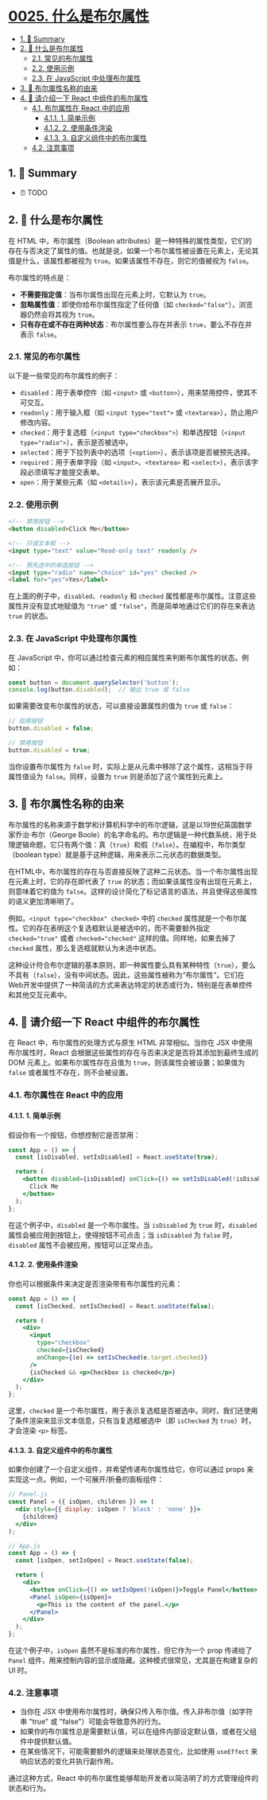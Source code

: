 # [0025. 什么是布尔属性](https://github.com/Tdahuyou/react/tree/main/0025.%20%E4%BB%80%E4%B9%88%E6%98%AF%E5%B8%83%E5%B0%94%E5%B1%9E%E6%80%A7)

<!-- region:toc -->
- [1. 📝 Summary](#1--summary)
- [2. 🤖 什么是布尔属性](#2-🤖-什么是布尔属性)
  - [2.1. 常见的布尔属性](#21-常见的布尔属性)
  - [2.2. 使用示例](#22-使用示例)
  - [2.3. 在 JavaScript 中处理布尔属性](#23-在-javascript-中处理布尔属性)
- [3. 🤖 布尔属性名称的由来](#3-🤖-布尔属性名称的由来)
- [4. 🤖 请介绍一下 React 中组件的布尔属性](#4-🤖-请介绍一下-react-中组件的布尔属性)
  - [4.1. 布尔属性在 React 中的应用](#41-布尔属性在-react-中的应用)
    - [4.1.1. 1. 简单示例](#411-1-简单示例)
    - [4.1.2. 2. 使用条件渲染](#412-2-使用条件渲染)
    - [4.1.3. 3. 自定义组件中的布尔属性](#413-3-自定义组件中的布尔属性)
  - [4.2. 注意事项](#42-注意事项)
<!-- endregion:toc -->

## 1. 📝 Summary

- ⏰ TODO

## 2. 🤖 什么是布尔属性

在 HTML 中，布尔属性（Boolean attributes）是一种特殊的属性类型，它们的存在与否决定了属性的值。也就是说，如果一个布尔属性被设置在元素上，无论其值是什么，该属性都被视为 `true`。如果该属性不存在，则它的值被视为 `false`。

布尔属性的特点是：

- **不需要指定值**：当布尔属性出现在元素上时，它默认为 `true`。
- **忽略属性值**：即使你给布尔属性指定了任何值（如 `checked="false"`），浏览器仍然会将其视为 `true`。
- **只有存在或不存在两种状态**：布尔属性要么存在并表示 `true`，要么不存在并表示 `false`。

### 2.1. 常见的布尔属性

以下是一些常见的布尔属性的例子：

- `disabled`：用于表单控件（如 `<input>` 或 `<button>`），用来禁用控件，使其不可交互。
- `readonly`：用于输入框（如 `<input type="text">` 或 `<textarea>`），防止用户修改内容。
- `checked`：用于复选框（`<input type="checkbox">`）和单选按钮（`<input type="radio">`），表示是否被选中。
- `selected`：用于下拉列表中的选项（`<option>`），表示该项是否被预先选择。
- `required`：用于表单字段（如 `<input>`、`<textarea>` 和 `<select>`），表示该字段必须填写才能提交表单。
- `open`：用于某些元素（如 `<details>`），表示该元素是否展开显示。

### 2.2. 使用示例

```html
<!-- 禁用按钮 -->
<button disabled>Click Me</button>

<!-- 只读文本框 -->
<input type="text" value="Read-only text" readonly />

<!-- 预先选中的单选按钮 -->
<input type="radio" name="choice" id="yes" checked />
<label for="yes">Yes</label>
```

在上面的例子中，`disabled`、`readonly` 和 `checked` 属性都是布尔属性。注意这些属性并没有显式地赋值为 `"true"` 或 `"false"`，而是简单地通过它们的存在来表达 `true` 的状态。

### 2.3. 在 JavaScript 中处理布尔属性

在 JavaScript 中，你可以通过检查元素的相应属性来判断布尔属性的状态。例如：

```javascript
const button = document.querySelector('button');
console.log(button.disabled);  // 输出 true 或 false
```

如果需要改变布尔属性的状态，可以直接设置属性的值为 `true` 或 `false`：

```javascript
// 启用按钮
button.disabled = false;

// 禁用按钮
button.disabled = true;
```

当你设置布尔属性为 `false` 时，实际上是从元素中移除了这个属性，这相当于将属性值设为 `false`。同样，设置为 `true` 则是添加了这个属性到元素上。

## 3. 🤖 布尔属性名称的由来

布尔属性的名称来源于数学和计算机科学中的布尔逻辑，这是以19世纪英国数学家乔治·布尔（George Boole）的名字命名的。布尔逻辑是一种代数系统，用于处理逻辑命题，它只有两个值：真（`true`）和假（`false`）。在编程中，布尔类型（boolean type）就是基于这种逻辑，用来表示二元状态的数据类型。

在HTML中，布尔属性的存在与否直接反映了这种二元状态。当一个布尔属性出现在元素上时，它的存在即代表了 `true` 的状态；而如果该属性没有出现在元素上，则意味着它的值为 `false`。这样的设计简化了标记语言的语法，并且使得这些属性的语义更加清晰明了。

例如，`<input type="checkbox" checked>` 中的 `checked` 属性就是一个布尔属性。它的存在表明这个复选框默认是被选中的，而不需要额外指定 `checked="true"` 或者 `checked="checked"` 这样的值。同样地，如果去掉了 `checked` 属性，那么复选框就默认为未选中状态。

这种设计符合布尔逻辑的基本原则，即一种属性要么具有某种特性（`true`），要么不具有（`false`），没有中间状态。因此，这些属性被称为“布尔属性”。它们在Web开发中提供了一种简洁的方式来表达特定的状态或行为，特别是在表单控件和其他交互元素中。


## 4. 🤖 请介绍一下 React 中组件的布尔属性

在 React 中，布尔属性的处理方式与原生 HTML 非常相似。当你在 JSX 中使用布尔属性时，React 会根据这些属性的存在与否来决定是否将其添加到最终生成的 DOM 元素上。如果布尔属性存在且值为 `true`，则该属性会被设置；如果值为 `false` 或者属性不存在，则不会被设置。

### 4.1. 布尔属性在 React 中的应用

#### 4.1.1. 1. 简单示例
假设你有一个按钮，你想控制它是否禁用：

```jsx
const App = () => {
  const [isDisabled, setIsDisabled] = React.useState(true);

  return (
    <button disabled={isDisabled} onClick={() => setIsDisabled(!isDisabled)}>
      Click Me
    </button>
  );
};
```

在这个例子中，`disabled` 是一个布尔属性。当 `isDisabled` 为 `true` 时，`disabled` 属性会被应用到按钮上，使得按钮不可点击；当 `isDisabled` 为 `false` 时，`disabled` 属性不会被应用，按钮可以正常点击。

#### 4.1.2. 2. 使用条件渲染
你也可以根据条件来决定是否渲染带有布尔属性的元素：

```jsx
const App = () => {
  const [isChecked, setIsChecked] = React.useState(false);

  return (
    <div>
      <input
        type="checkbox"
        checked={isChecked}
        onChange={(e) => setIsChecked(e.target.checked)}
      />
      {isChecked && <p>Checkbox is checked</p>}
    </div>
  );
};
```

这里，`checked` 是一个布尔属性，用于表示复选框是否被选中。同时，我们还使用了条件渲染来显示文本信息，只有当复选框被选中（即 `isChecked` 为 `true`）时，才会渲染 `<p>` 标签。

#### 4.1.3. 3. 自定义组件中的布尔属性
如果你创建了一个自定义组件，并希望传递布尔属性给它，你可以通过 props 来实现这一点。例如，一个可展开/折叠的面板组件：

```jsx
// Panel.js
const Panel = ({ isOpen, children }) => (
  <div style={{ display: isOpen ? 'block' : 'none' }}>
    {children}
  </div>
);

// App.js
const App = () => {
  const [isOpen, setIsOpen] = React.useState(false);

  return (
    <div>
      <button onClick={() => setIsOpen(!isOpen)}>Toggle Panel</button>
      <Panel isOpen={isOpen}>
        <p>This is the content of the panel.</p>
      </Panel>
    </div>
  );
};
```

在这个例子中，`isOpen` 虽然不是标准的布尔属性，但它作为一个 prop 传递给了 `Panel` 组件，用来控制内容的显示或隐藏。这种模式很常见，尤其是在构建复杂的 UI 时。

### 4.2. 注意事项

- 当你在 JSX 中使用布尔属性时，确保只传入布尔值。传入非布尔值（如字符串 "true" 或 "false"）可能会导致意外的行为。
- 如果你的布尔属性总是需要默认值，可以在组件内部设定默认值，或者在父组件中提供默认值。
- 在某些情况下，可能需要额外的逻辑来处理状态变化，比如使用 `useEffect` 来响应状态的变化并执行副作用。

通过这种方式，React 中的布尔属性能够帮助开发者以简洁明了的方式管理组件的状态和行为。